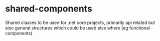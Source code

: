 # shared-components

Shared classes to be used for .net core projects, primarily api related but also general structures which could be used else where (eg functional components)